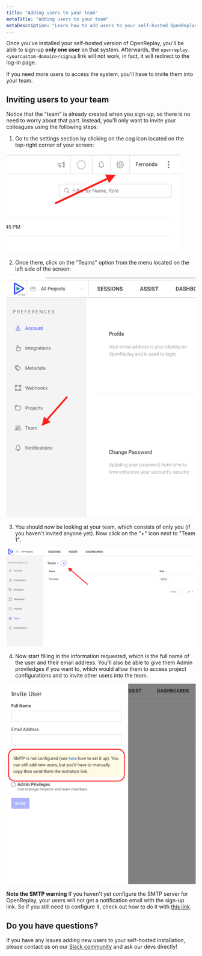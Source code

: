 ```yaml
---
title: "Adding users to your team"
metaTitle: "Adding users to your team"
metaDescription: "Learn how to add users to your self-hosted OpenReplay instance"
---
```

Once you've installed your self-hosted version of OpenReplay, you'll be able to sign-up **only one user** on that system.
Afterwards, the `openreplay.<yourcustom-domain>/signup` link will not work, in fact, it will redirect to the log-in page.

If you need more users to access the system, you'll have to invite them into your team.

## Inviting users to your team
Notice that the "team" is already created when you sign-up, so there is no need to worry about that part. Instead, you'll only want to invite your colleagues using the following steps:

1. Go to the settings section by clicking on the cog icon located on the top-right corner of your screen:

![Click on the settings icon](./images/invite-users/click-config-cog.png)

2. Once there, click on the "Teams" option from the menu located on the left side of the screen:

![Click on "Teams"](./images/invite-users/click-teams.png)

3. You should now be looking at your team, which consists of only you (if you haven't invited anyone yet). Now click on the "+" icon next to "Team 1".

![Click on the "+" icon](./images/invite-users/click-plus.png)

4. Now start filling in the information requested, which is the full name of the user and their email address. You'll also be able to give them Admin proviledges if you want to, which would allow them to access project configurations and to invite other users into the team.

![Add the user](./images/invite-users/add-user-warning.png)


**Note the SMTP warning**
If you haven't yet configure the SMTP server for OpenReplay, your users will not get a notification email with the sign-up link. So if you still need to configure it, check out how to do it with [this link](https://docs.openreplay.com/configuration/configure-smtp).

## Do you have questions?

If you have any issues adding new users to your self-hosted installation, please contact us on our [Slack community](https://slack.openreplay.com/) and ask our devs directly!
